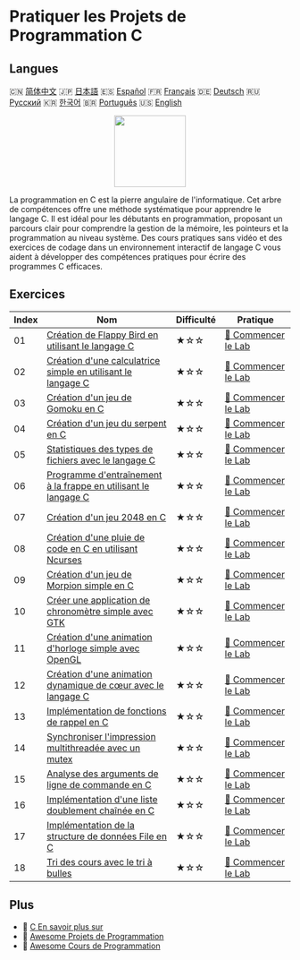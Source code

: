 # Pratiquer les Projets de Programmation C

## Langues

🇨🇳 [简体中文](README_zh.md) 🇯🇵 [日本語](README_ja.md) 🇪🇸 [Español](README_es.md) 🇫🇷 [Français](README_fr.md) 🇩🇪 [Deutsch](README_de.md) 🇷🇺 [Русский](README_ru.md) 🇰🇷 [한국어](README_ko.md) 🇧🇷 [Português](README_pt.md) 🇺🇸 [English](README.md) 

<div align="center">
<img width="128px" src="https://file.labex.io/path/GAbMWgBPUOxV.png">
</div>

La programmation en C est la pierre angulaire de l'informatique. Cet arbre de compétences offre une méthode systématique pour apprendre le langage C. Il est idéal pour les débutants en programmation, proposant un parcours clair pour comprendre la gestion de la mémoire, les pointeurs et la programmation au niveau système. Des cours pratiques sans vidéo et des exercices de codage dans un environnement interactif de langage C vous aident à développer des compétences pratiques pour écrire des programmes C efficaces.

## Exercices

|   Index | Nom                                                                                                                                                  | Difficulté   | Pratique                                                                                                           |
|---------|------------------------------------------------------------------------------------------------------------------------------------------------------|--------------|--------------------------------------------------------------------------------------------------------------------|
|      01 | [Création de Flappy Bird en utilisant le langage C](https://labex.io/fr/courses/project-building-flappy-bird-using-c)                                | ★☆☆          | [🚀 Commencer le Lab](https://labex.io/fr/courses/project-building-flappy-bird-using-c)                            |
|      02 | [Création d'une calculatrice simple en utilisant le langage C](https://labex.io/fr/courses/project-making-a-simple-calculator-using-c)               | ★☆☆          | [🚀 Commencer le Lab](https://labex.io/fr/courses/project-making-a-simple-calculator-using-c)                      |
|      03 | [Création d'un jeu de Gomoku en C](https://labex.io/fr/courses/project-creating-a-gomoku-game-in-c)                                                  | ★☆☆          | [🚀 Commencer le Lab](https://labex.io/fr/courses/project-creating-a-gomoku-game-in-c)                             |
|      04 | [Création d'un jeu du serpent en C](https://labex.io/fr/courses/project-creating-a-snake-game-in-c)                                                  | ★☆☆          | [🚀 Commencer le Lab](https://labex.io/fr/courses/project-creating-a-snake-game-in-c)                              |
|      05 | [Statistiques des types de fichiers avec le langage C](https://labex.io/fr/courses/project-file-type-statistics-using-c)                             | ★☆☆          | [🚀 Commencer le Lab](https://labex.io/fr/courses/project-file-type-statistics-using-c)                            |
|      06 | [Programme d'entraînement à la frappe en utilisant le langage C](https://labex.io/fr/courses/project-typing-practice-program-using-c)                | ★☆☆          | [🚀 Commencer le Lab](https://labex.io/fr/courses/project-typing-practice-program-using-c)                         |
|      07 | [Création d'un jeu 2048 en C](https://labex.io/fr/courses/project-creating-a-2048-game-in-c)                                                         | ★☆☆          | [🚀 Commencer le Lab](https://labex.io/fr/courses/project-creating-a-2048-game-in-c)                               |
|      08 | [Création d'une pluie de code en C en utilisant Ncurses](https://labex.io/fr/courses/project-creating-a-code-rain-in-c-using-ncurses)                | ★☆☆          | [🚀 Commencer le Lab](https://labex.io/fr/courses/project-creating-a-code-rain-in-c-using-ncurses)                 |
|      09 | [Création d'un jeu de Morpion simple en C](https://labex.io/fr/courses/project-creating-a-simple-tic-tac-toe-game-in-c)                              | ★☆☆          | [🚀 Commencer le Lab](https://labex.io/fr/courses/project-creating-a-simple-tic-tac-toe-game-in-c)                 |
|      10 | [Créer une application de chronomètre simple avec GTK](https://labex.io/fr/courses/project-create-a-simple-stopwatch-app-using-gtk)                  | ★☆☆          | [🚀 Commencer le Lab](https://labex.io/fr/courses/project-create-a-simple-stopwatch-app-using-gtk)                 |
|      11 | [Création d'une animation d'horloge simple avec OpenGL](https://labex.io/fr/courses/project-creating-a-simple-clock-animation-using-opengl-and-glut) | ★☆☆          | [🚀 Commencer le Lab](https://labex.io/fr/courses/project-creating-a-simple-clock-animation-using-opengl-and-glut) |
|      12 | [Création d'une animation dynamique de cœur avec le langage C](https://labex.io/fr/courses/project-creating-a-dynamic-heart-animation-with-c)        | ★☆☆          | [🚀 Commencer le Lab](https://labex.io/fr/courses/project-creating-a-dynamic-heart-animation-with-c)               |
|      13 | [Implémentation de fonctions de rappel en C](https://labex.io/fr/courses/project-callback-functions)                                                 | ★☆☆          | [🚀 Commencer le Lab](https://labex.io/fr/courses/project-callback-functions)                                      |
|      14 | [Synchroniser l'impression multithreadée avec un mutex](https://labex.io/fr/courses/project-chaotic-typewriter)                                      | ★☆☆          | [🚀 Commencer le Lab](https://labex.io/fr/courses/project-chaotic-typewriter)                                      |
|      15 | [Analyse des arguments de ligne de commande en C](https://labex.io/fr/courses/project-command-line-arguments)                                        | ★☆☆          | [🚀 Commencer le Lab](https://labex.io/fr/courses/project-command-line-arguments)                                  |
|      16 | [Implémentation d'une liste doublement chaînée en C](https://labex.io/fr/courses/project-doubly-linked-list)                                         | ★☆☆          | [🚀 Commencer le Lab](https://labex.io/fr/courses/project-doubly-linked-list)                                      |
|      17 | [Implémentation de la structure de données File en C](https://labex.io/fr/courses/project-implementing-a-queue)                                      | ★☆☆          | [🚀 Commencer le Lab](https://labex.io/fr/courses/project-implementing-a-queue)                                    |
|      18 | [Tri des cours avec le tri à bulles](https://labex.io/fr/courses/project-organizing-course-list)                                                     | ★☆☆          | [🚀 Commencer le Lab](https://labex.io/fr/courses/project-organizing-course-list)                                  |

## Plus

- 🔗 [C En savoir plus sur](https://labex.io/fr/skilltrees/c)
- 🔗 [Awesome Projets de Programmation](https://github.com/labex-labs/awesome-programming-projects)
- 🔗 [Awesome Cours de Programmation](https://github.com/labex-labs/awesome-programming-courses)

